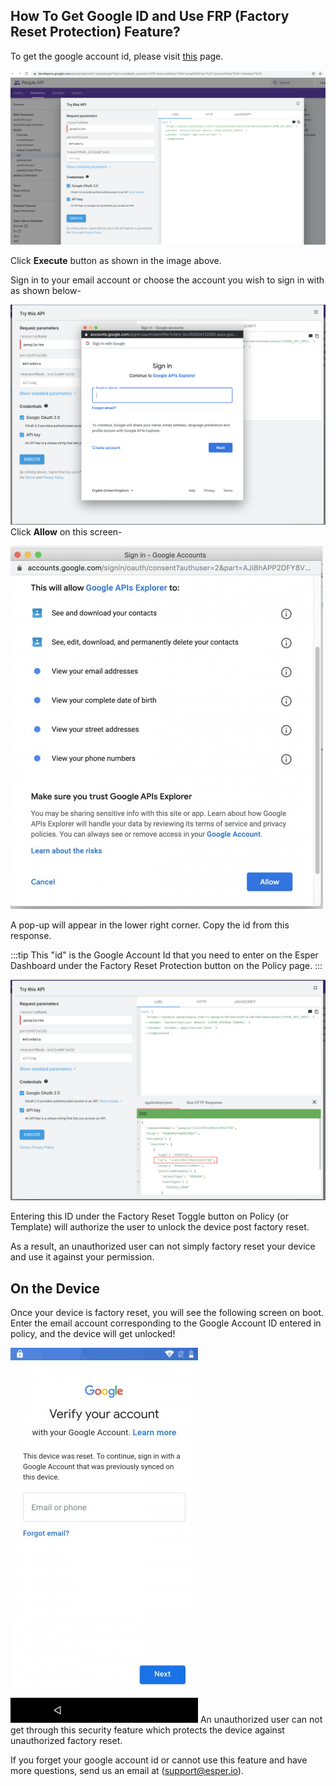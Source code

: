 ## How To Get Google ID and Use FRP (Factory Reset Protection) Feature?

To get the google account id, please visit [this](https://developers.google.com/people/api/rest/v1/people/get?apix=true&apix_params=%7B%22resourceName%22%3A%22people%2Fme%22%2C%22personFields%22%3A%22metadata%22%7D) page.

![Esper Get Google Account Id](./images/frp/1-googleaccountid.png)

Click **Execute** button as shown in the image above.

Sign in to your email account or choose the account you wish to sign in with as shown below-

![Esper Get Google Account Id](./images/frp/2-googleaccountid.png)
Click **Allow** on this screen-

![Esper Get Google Account Id](./images/frp/3-googleaccountid.png)

A pop-up will appear in the lower right corner. Copy the id from this response.

:::tip
This "id" is the Google Account Id that you need to enter on the Esper Dashboard under the Factory Reset Protection button on the Policy page.
:::

![Esper Get Google Account Id](./images/frp/4-googleaccountid.png)

Entering this ID under the Factory Reset Toggle button on Policy (or Template) will authorize the user to unlock the device post factory reset.

As a result, an unauthorized user can not simply factory reset your device and use it against your permission.

## On the Device

Once your device is factory reset, you will see the following screen on boot. Enter the email account corresponding to the Google Account ID entered in policy, and the device will get unlocked!

![Esper Get Google Account Id](./images/frp/5-factoryresetdevice.png)
An unauthorized user can not get through this security feature which protects the device against unauthorized factory reset.

If you forget your google account id or cannot use this feature and have more questions, send us an email at ([support@esper.io](mailto:support@esper.io)). 